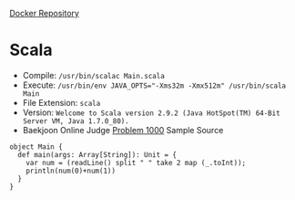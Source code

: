 [Docker Repository](https://registry.hub.docker.com/u/baekjoon/onlinejudge-scala)

# Scala 

* Compile: `/usr/bin/scalac Main.scala`
* Execute: `/usr/bin/env JAVA_OPTS="-Xms32m -Xmx512m" /usr/bin/scala Main`
* File Extension: `scala`
* Version: `Welcome to Scala version 2.9.2 (Java HotSpot(TM) 64-Bit Server VM, Java 1.7.0_80).`
* Baekjoon Online Judge [Problem 1000](https://www.acmicpc.net/problem/1000) Sample Source
````
object Main {
  def main(args: Array[String]): Unit = {
    var num = (readLine() split " " take 2 map (_.toInt));
    println(num(0)+num(1))
  }
}
````


